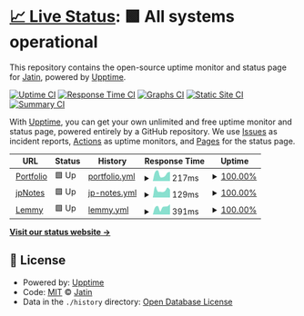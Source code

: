 # [📈 Live Status](https://status.jatinp.com): <!--live status--> **🟩 All systems operational**

This repository contains the open-source uptime monitor and status page for [Jatin](jatinp.com), powered by [Upptime](https://github.com/upptime/upptime).

[![Uptime CI](https://github.com/jatin-p/portfolio-uptime/workflows/Uptime%20CI/badge.svg)](https://github.com/jatin-p/portfolio-uptime/actions?query=workflow%3A%22Uptime+CI%22)
[![Response Time CI](https://github.com/jatin-p/portfolio-uptime/workflows/Response%20Time%20CI/badge.svg)](https://github.com/jatin-p/portfolio-uptime/actions?query=workflow%3A%22Response+Time+CI%22)
[![Graphs CI](https://github.com/jatin-p/portfolio-uptime/workflows/Graphs%20CI/badge.svg)](https://github.com/jatin-p/portfolio-uptime/actions?query=workflow%3A%22Graphs+CI%22)
[![Static Site CI](https://github.com/jatin-p/portfolio-uptime/workflows/Static%20Site%20CI/badge.svg)](https://github.com/jatin-p/portfolio-uptime/actions?query=workflow%3A%22Static+Site+CI%22)
[![Summary CI](https://github.com/jatin-p/portfolio-uptime/workflows/Summary%20CI/badge.svg)](https://github.com/jatin-p/portfolio-uptime/actions?query=workflow%3A%22Summary+CI%22)

With [Upptime](https://upptime.js.org), you can get your own unlimited and free uptime monitor and status page, powered entirely by a GitHub repository. We use [Issues](https://github.com/jatin-p/portfolio-uptime/issues) as incident reports, [Actions](https://github.com/jatin-p/portfolio-uptime/actions) as uptime monitors, and [Pages](https://status.jatinp.com) for the status page.

<!--start: status pages-->
<!-- This summary is generated by Upptime (https://github.com/upptime/upptime) -->
<!-- Do not edit this manually, your changes will be overwritten -->
<!-- prettier-ignore -->
| URL | Status | History | Response Time | Uptime |
| --- | ------ | ------- | ------------- | ------ |
| <img alt="" src="https://icons.duckduckgo.com/ip3/www.jatinp.com.ico" height="13"> [Portfolio](https://www.jatinp.com) | 🟩 Up | [portfolio.yml](https://github.com/jatin-p/portfolio-uptime/commits/HEAD/history/portfolio.yml) | <details><summary><img alt="Response time graph" src="./graphs/portfolio/response-time-week.png" height="20"> 217ms</summary><br><a href="https://status.jatinp.com/history/portfolio"><img alt="Response time 189" src="https://img.shields.io/endpoint?url=https%3A%2F%2Fraw.githubusercontent.com%2Fjatin-p%2Fportfolio-uptime%2FHEAD%2Fapi%2Fportfolio%2Fresponse-time.json"></a><br><a href="https://status.jatinp.com/history/portfolio"><img alt="24-hour response time 279" src="https://img.shields.io/endpoint?url=https%3A%2F%2Fraw.githubusercontent.com%2Fjatin-p%2Fportfolio-uptime%2FHEAD%2Fapi%2Fportfolio%2Fresponse-time-day.json"></a><br><a href="https://status.jatinp.com/history/portfolio"><img alt="7-day response time 217" src="https://img.shields.io/endpoint?url=https%3A%2F%2Fraw.githubusercontent.com%2Fjatin-p%2Fportfolio-uptime%2FHEAD%2Fapi%2Fportfolio%2Fresponse-time-week.json"></a><br><a href="https://status.jatinp.com/history/portfolio"><img alt="30-day response time 193" src="https://img.shields.io/endpoint?url=https%3A%2F%2Fraw.githubusercontent.com%2Fjatin-p%2Fportfolio-uptime%2FHEAD%2Fapi%2Fportfolio%2Fresponse-time-month.json"></a><br><a href="https://status.jatinp.com/history/portfolio"><img alt="1-year response time 189" src="https://img.shields.io/endpoint?url=https%3A%2F%2Fraw.githubusercontent.com%2Fjatin-p%2Fportfolio-uptime%2FHEAD%2Fapi%2Fportfolio%2Fresponse-time-year.json"></a></details> | <details><summary><a href="https://status.jatinp.com/history/portfolio">100.00%</a></summary><a href="https://status.jatinp.com/history/portfolio"><img alt="All-time uptime 100.00%" src="https://img.shields.io/endpoint?url=https%3A%2F%2Fraw.githubusercontent.com%2Fjatin-p%2Fportfolio-uptime%2FHEAD%2Fapi%2Fportfolio%2Fuptime.json"></a><br><a href="https://status.jatinp.com/history/portfolio"><img alt="24-hour uptime 100.00%" src="https://img.shields.io/endpoint?url=https%3A%2F%2Fraw.githubusercontent.com%2Fjatin-p%2Fportfolio-uptime%2FHEAD%2Fapi%2Fportfolio%2Fuptime-day.json"></a><br><a href="https://status.jatinp.com/history/portfolio"><img alt="7-day uptime 100.00%" src="https://img.shields.io/endpoint?url=https%3A%2F%2Fraw.githubusercontent.com%2Fjatin-p%2Fportfolio-uptime%2FHEAD%2Fapi%2Fportfolio%2Fuptime-week.json"></a><br><a href="https://status.jatinp.com/history/portfolio"><img alt="30-day uptime 100.00%" src="https://img.shields.io/endpoint?url=https%3A%2F%2Fraw.githubusercontent.com%2Fjatin-p%2Fportfolio-uptime%2FHEAD%2Fapi%2Fportfolio%2Fuptime-month.json"></a><br><a href="https://status.jatinp.com/history/portfolio"><img alt="1-year uptime 100.00%" src="https://img.shields.io/endpoint?url=https%3A%2F%2Fraw.githubusercontent.com%2Fjatin-p%2Fportfolio-uptime%2FHEAD%2Fapi%2Fportfolio%2Fuptime-year.json"></a></details>
| <img alt="" src="https://icons.duckduckgo.com/ip3/jpnotes.jatinp.com.ico" height="13"> [jpNotes](https://jpNotes.jatinp.com) | 🟩 Up | [jp-notes.yml](https://github.com/jatin-p/portfolio-uptime/commits/HEAD/history/jp-notes.yml) | <details><summary><img alt="Response time graph" src="./graphs/jp-notes/response-time-week.png" height="20"> 129ms</summary><br><a href="https://status.jatinp.com/history/jp-notes"><img alt="Response time 106" src="https://img.shields.io/endpoint?url=https%3A%2F%2Fraw.githubusercontent.com%2Fjatin-p%2Fportfolio-uptime%2FHEAD%2Fapi%2Fjp-notes%2Fresponse-time.json"></a><br><a href="https://status.jatinp.com/history/jp-notes"><img alt="24-hour response time 135" src="https://img.shields.io/endpoint?url=https%3A%2F%2Fraw.githubusercontent.com%2Fjatin-p%2Fportfolio-uptime%2FHEAD%2Fapi%2Fjp-notes%2Fresponse-time-day.json"></a><br><a href="https://status.jatinp.com/history/jp-notes"><img alt="7-day response time 129" src="https://img.shields.io/endpoint?url=https%3A%2F%2Fraw.githubusercontent.com%2Fjatin-p%2Fportfolio-uptime%2FHEAD%2Fapi%2Fjp-notes%2Fresponse-time-week.json"></a><br><a href="https://status.jatinp.com/history/jp-notes"><img alt="30-day response time 112" src="https://img.shields.io/endpoint?url=https%3A%2F%2Fraw.githubusercontent.com%2Fjatin-p%2Fportfolio-uptime%2FHEAD%2Fapi%2Fjp-notes%2Fresponse-time-month.json"></a><br><a href="https://status.jatinp.com/history/jp-notes"><img alt="1-year response time 106" src="https://img.shields.io/endpoint?url=https%3A%2F%2Fraw.githubusercontent.com%2Fjatin-p%2Fportfolio-uptime%2FHEAD%2Fapi%2Fjp-notes%2Fresponse-time-year.json"></a></details> | <details><summary><a href="https://status.jatinp.com/history/jp-notes">100.00%</a></summary><a href="https://status.jatinp.com/history/jp-notes"><img alt="All-time uptime 100.00%" src="https://img.shields.io/endpoint?url=https%3A%2F%2Fraw.githubusercontent.com%2Fjatin-p%2Fportfolio-uptime%2FHEAD%2Fapi%2Fjp-notes%2Fuptime.json"></a><br><a href="https://status.jatinp.com/history/jp-notes"><img alt="24-hour uptime 100.00%" src="https://img.shields.io/endpoint?url=https%3A%2F%2Fraw.githubusercontent.com%2Fjatin-p%2Fportfolio-uptime%2FHEAD%2Fapi%2Fjp-notes%2Fuptime-day.json"></a><br><a href="https://status.jatinp.com/history/jp-notes"><img alt="7-day uptime 100.00%" src="https://img.shields.io/endpoint?url=https%3A%2F%2Fraw.githubusercontent.com%2Fjatin-p%2Fportfolio-uptime%2FHEAD%2Fapi%2Fjp-notes%2Fuptime-week.json"></a><br><a href="https://status.jatinp.com/history/jp-notes"><img alt="30-day uptime 100.00%" src="https://img.shields.io/endpoint?url=https%3A%2F%2Fraw.githubusercontent.com%2Fjatin-p%2Fportfolio-uptime%2FHEAD%2Fapi%2Fjp-notes%2Fuptime-month.json"></a><br><a href="https://status.jatinp.com/history/jp-notes"><img alt="1-year uptime 100.00%" src="https://img.shields.io/endpoint?url=https%3A%2F%2Fraw.githubusercontent.com%2Fjatin-p%2Fportfolio-uptime%2FHEAD%2Fapi%2Fjp-notes%2Fuptime-year.json"></a></details>
| <img alt="" src="https://icons.duckduckgo.com/ip3/lemmy.pictures.ico" height="13"> [Lemmy](https://lemmy.pictures) | 🟩 Up | [lemmy.yml](https://github.com/jatin-p/portfolio-uptime/commits/HEAD/history/lemmy.yml) | <details><summary><img alt="Response time graph" src="./graphs/lemmy/response-time-week.png" height="20"> 391ms</summary><br><a href="https://status.jatinp.com/history/lemmy"><img alt="Response time 437" src="https://img.shields.io/endpoint?url=https%3A%2F%2Fraw.githubusercontent.com%2Fjatin-p%2Fportfolio-uptime%2FHEAD%2Fapi%2Flemmy%2Fresponse-time.json"></a><br><a href="https://status.jatinp.com/history/lemmy"><img alt="24-hour response time 533" src="https://img.shields.io/endpoint?url=https%3A%2F%2Fraw.githubusercontent.com%2Fjatin-p%2Fportfolio-uptime%2FHEAD%2Fapi%2Flemmy%2Fresponse-time-day.json"></a><br><a href="https://status.jatinp.com/history/lemmy"><img alt="7-day response time 391" src="https://img.shields.io/endpoint?url=https%3A%2F%2Fraw.githubusercontent.com%2Fjatin-p%2Fportfolio-uptime%2FHEAD%2Fapi%2Flemmy%2Fresponse-time-week.json"></a><br><a href="https://status.jatinp.com/history/lemmy"><img alt="30-day response time 425" src="https://img.shields.io/endpoint?url=https%3A%2F%2Fraw.githubusercontent.com%2Fjatin-p%2Fportfolio-uptime%2FHEAD%2Fapi%2Flemmy%2Fresponse-time-month.json"></a><br><a href="https://status.jatinp.com/history/lemmy"><img alt="1-year response time 437" src="https://img.shields.io/endpoint?url=https%3A%2F%2Fraw.githubusercontent.com%2Fjatin-p%2Fportfolio-uptime%2FHEAD%2Fapi%2Flemmy%2Fresponse-time-year.json"></a></details> | <details><summary><a href="https://status.jatinp.com/history/lemmy">100.00%</a></summary><a href="https://status.jatinp.com/history/lemmy"><img alt="All-time uptime 99.98%" src="https://img.shields.io/endpoint?url=https%3A%2F%2Fraw.githubusercontent.com%2Fjatin-p%2Fportfolio-uptime%2FHEAD%2Fapi%2Flemmy%2Fuptime.json"></a><br><a href="https://status.jatinp.com/history/lemmy"><img alt="24-hour uptime 100.00%" src="https://img.shields.io/endpoint?url=https%3A%2F%2Fraw.githubusercontent.com%2Fjatin-p%2Fportfolio-uptime%2FHEAD%2Fapi%2Flemmy%2Fuptime-day.json"></a><br><a href="https://status.jatinp.com/history/lemmy"><img alt="7-day uptime 100.00%" src="https://img.shields.io/endpoint?url=https%3A%2F%2Fraw.githubusercontent.com%2Fjatin-p%2Fportfolio-uptime%2FHEAD%2Fapi%2Flemmy%2Fuptime-week.json"></a><br><a href="https://status.jatinp.com/history/lemmy"><img alt="30-day uptime 100.00%" src="https://img.shields.io/endpoint?url=https%3A%2F%2Fraw.githubusercontent.com%2Fjatin-p%2Fportfolio-uptime%2FHEAD%2Fapi%2Flemmy%2Fuptime-month.json"></a><br><a href="https://status.jatinp.com/history/lemmy"><img alt="1-year uptime 99.98%" src="https://img.shields.io/endpoint?url=https%3A%2F%2Fraw.githubusercontent.com%2Fjatin-p%2Fportfolio-uptime%2FHEAD%2Fapi%2Flemmy%2Fuptime-year.json"></a></details>

<!--end: status pages-->

[**Visit our status website →**](https://status.jatinp.com)

## 📄 License

- Powered by: [Upptime](https://github.com/upptime/upptime)
- Code: [MIT](./LICENSE) © [Jatin](jatinp.com)
- Data in the `./history` directory: [Open Database License](https://opendatacommons.org/licenses/odbl/1-0/)
